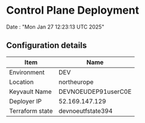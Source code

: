 # Control Plane Deployment #

Date : "Mon Jan 27 12:23:13 UTC 2025"

## Configuration details ##

| Item                    | Name                 |
| ----------------------- | -------------------- |
| Environment             | DEV         |
| Location                | northeurope              |
| Keyvault Name           | DEVNOEUDEP91userC0E                                 |
| Deployer IP             | 52.169.147.129                                      |
| Terraform state         | devnoeutfstate394                          |

